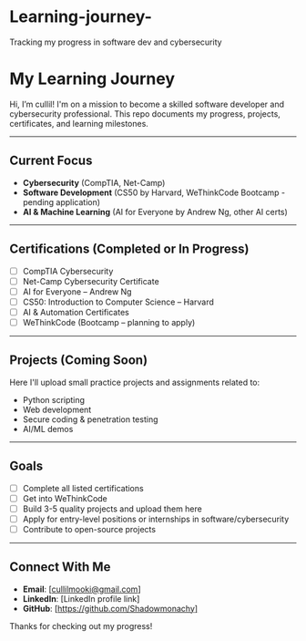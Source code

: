 # Learning-journey-
Tracking my progress in software dev and cybersecurity
# My Learning Journey

Hi, I’m cullil! I'm on a mission to become a skilled software developer and cybersecurity professional. This repo documents my progress, projects, certificates, and learning milestones.

---

## Current Focus

- **Cybersecurity** (CompTIA, Net-Camp)
- **Software Development** (CS50 by Harvard, WeThinkCode Bootcamp - pending application)
- **AI & Machine Learning** (AI for Everyone by Andrew Ng, other AI certs)

---

## Certifications (Completed or In Progress)

- [ ] CompTIA Cybersecurity
- [ ] Net-Camp Cybersecurity Certificate
- [ ] AI for Everyone – Andrew Ng
- [ ] CS50: Introduction to Computer Science – Harvard
- [ ] AI & Automation Certificates
- [ ] WeThinkCode (Bootcamp – planning to apply)

---

## Projects (Coming Soon)

Here I'll upload small practice projects and assignments related to:
- Python scripting
- Web development
- Secure coding & penetration testing
- AI/ML demos

---

## Goals

- [ ] Complete all listed certifications
- [ ] Get into WeThinkCode
- [ ] Build 3-5 quality projects and upload them here
- [ ] Apply for entry-level positions or internships in software/cybersecurity
- [ ] Contribute to open-source projects

---

## Connect With Me

- **Email**: [cullilmooki@gmail.com]
- **LinkedIn**: [LinkedIn profile link]
- **GitHub**: [https://github.com/Shadowmonachy]

Thanks for checking out my progress!
